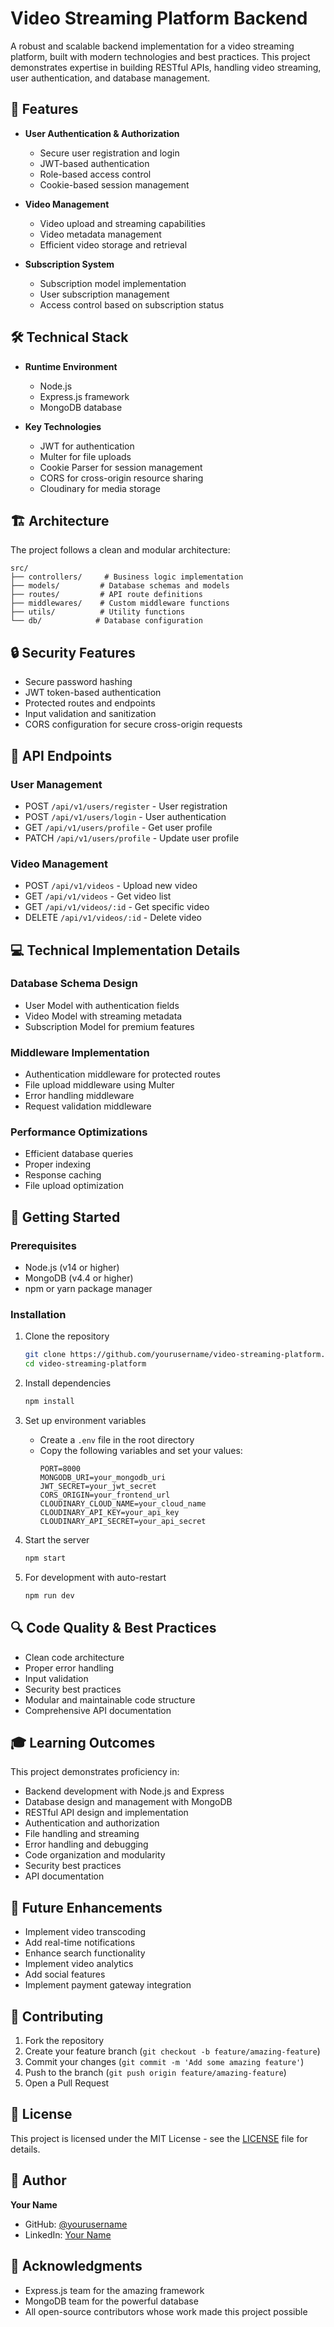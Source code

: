 # Video Streaming Platform Backend

A robust and scalable backend implementation for a video streaming platform, built with modern technologies and best practices. This project demonstrates expertise in building RESTful APIs, handling video streaming, user authentication, and database management.

## 🚀 Features

- **User Authentication & Authorization**
  - Secure user registration and login
  - JWT-based authentication
  - Role-based access control
  - Cookie-based session management

- **Video Management**
  - Video upload and streaming capabilities
  - Video metadata management
  - Efficient video storage and retrieval

- **Subscription System**
  - Subscription model implementation
  - User subscription management
  - Access control based on subscription status

## 🛠️ Technical Stack

- **Runtime Environment**
  - Node.js
  - Express.js framework
  - MongoDB database

- **Key Technologies**
  - JWT for authentication
  - Multer for file uploads
  - Cookie Parser for session management
  - CORS for cross-origin resource sharing
  - Cloudinary for media storage

## 🏗️ Architecture

The project follows a clean and modular architecture:

```
src/
├── controllers/     # Business logic implementation
├── models/         # Database schemas and models
├── routes/         # API route definitions
├── middlewares/    # Custom middleware functions
├── utils/          # Utility functions
└── db/            # Database configuration
```

## 🔒 Security Features

- Secure password hashing
- JWT token-based authentication
- Protected routes and endpoints
- Input validation and sanitization
- CORS configuration for secure cross-origin requests

## 🎯 API Endpoints

### User Management
- POST `/api/v1/users/register` - User registration
- POST `/api/v1/users/login` - User authentication
- GET `/api/v1/users/profile` - Get user profile
- PATCH `/api/v1/users/profile` - Update user profile

### Video Management
- POST `/api/v1/videos` - Upload new video
- GET `/api/v1/videos` - Get video list
- GET `/api/v1/videos/:id` - Get specific video
- DELETE `/api/v1/videos/:id` - Delete video

## 💻 Technical Implementation Details

### Database Schema Design
- User Model with authentication fields
- Video Model with streaming metadata
- Subscription Model for premium features

### Middleware Implementation
- Authentication middleware for protected routes
- File upload middleware using Multer
- Error handling middleware
- Request validation middleware

### Performance Optimizations
- Efficient database queries
- Proper indexing
- Response caching
- File upload optimization

## 🚀 Getting Started

### Prerequisites
- Node.js (v14 or higher)
- MongoDB (v4.4 or higher)
- npm or yarn package manager

### Installation

1. Clone the repository
   ```bash
   git clone https://github.com/yourusername/video-streaming-platform.git
   cd video-streaming-platform
   ```

2. Install dependencies
   ```bash
   npm install
   ```

3. Set up environment variables
   - Create a `.env` file in the root directory
   - Copy the following variables and set your values:
     ```
     PORT=8000
     MONGODB_URI=your_mongodb_uri
     JWT_SECRET=your_jwt_secret
     CORS_ORIGIN=your_frontend_url
     CLOUDINARY_CLOUD_NAME=your_cloud_name
     CLOUDINARY_API_KEY=your_api_key
     CLOUDINARY_API_SECRET=your_api_secret
     ```

4. Start the server
   ```bash
   npm start
   ```

5. For development with auto-restart
   ```bash
   npm run dev
   ```

## 🔍 Code Quality & Best Practices

- Clean code architecture
- Proper error handling
- Input validation
- Security best practices
- Modular and maintainable code structure
- Comprehensive API documentation

## 🎓 Learning Outcomes

This project demonstrates proficiency in:
- Backend development with Node.js and Express
- Database design and management with MongoDB
- RESTful API design and implementation
- Authentication and authorization
- File handling and streaming
- Error handling and debugging
- Code organization and modularity
- Security best practices
- API documentation

## 📝 Future Enhancements

- Implement video transcoding
- Add real-time notifications
- Enhance search functionality
- Implement video analytics
- Add social features
- Implement payment gateway integration

## 🤝 Contributing

1. Fork the repository
2. Create your feature branch (`git checkout -b feature/amazing-feature`)
3. Commit your changes (`git commit -m 'Add some amazing feature'`)
4. Push to the branch (`git push origin feature/amazing-feature`)
5. Open a Pull Request

## 📄 License

This project is licensed under the MIT License - see the [LICENSE](LICENSE) file for details.

## 👤 Author

**Your Name**
- GitHub: [@yourusername](https://github.com/yourusername)
- LinkedIn: [Your Name](https://linkedin.com/in/yourprofile)

## 🙏 Acknowledgments

- Express.js team for the amazing framework
- MongoDB team for the powerful database
- All open-source contributors whose work made this project possible